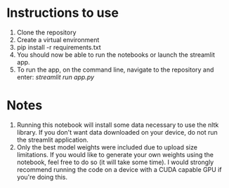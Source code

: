 # Instructions to use
1. Clone the repository
2. <Optional> Create a virtual environment
3. pip install -r requirements.txt
4. You should now be able to run the notebooks or launch the streamlit app.
5. To run the app, on the command line, navigate to the repository and enter:
_streamlit run app.py_

# Notes
1. Running this notebook will install some data necessary to use the nltk library. If you don't want data downloaded on your device, do not run the streamlit application.
2. Only the best model weights were included due to upload size limitations. If you would like to generate your own weights using the notebook, feel free to do so (it will take some time). I would strongly recommend running the code on a device with a CUDA capable GPU if you're doing this.